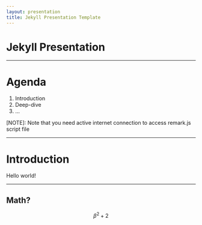 ```yaml
---
layout: presentation
title: Jekyll Presentation Template
---
```


# Jekyll Presentation

---

# Agenda

1. Introduction
2. Deep-dive
3. ...

[NOTE]: Note that you need active internet connection to access remark.js script file

---

# Introduction

Hello world!


---


## Math?

$$\beta^2+2$$

